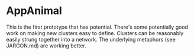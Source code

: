 # AppAnimal

This is the first prototype that has potential. There's some
potentially good work on making new clusters easy to define. Clusters
can be reasonably easily strung together into a network. The
underlying metaphors (see JARGON.md) are working better. 
